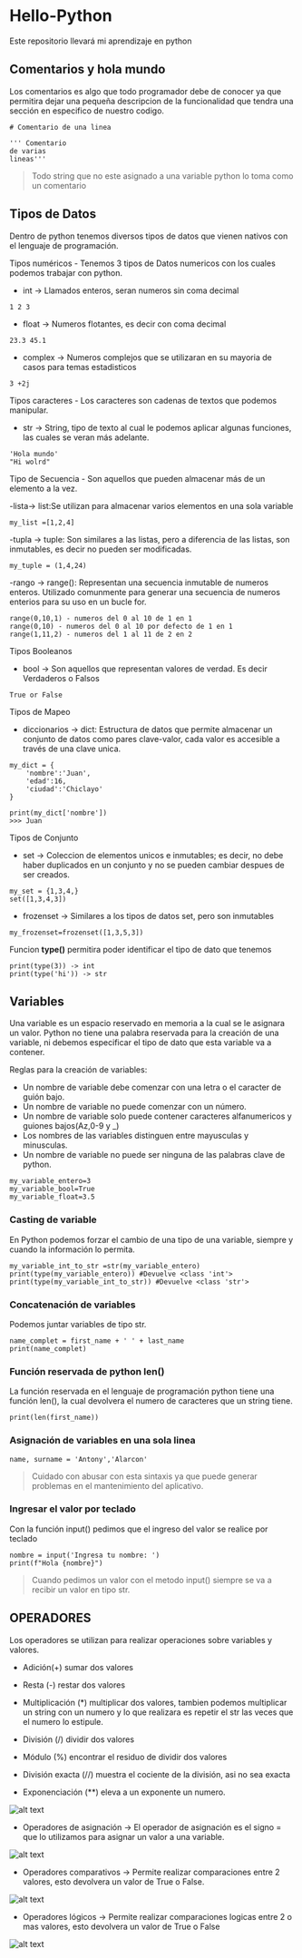# Hello-Python

Este repositorio llevará mi aprendizaje en python

## Comentarios y hola mundo

Los comentarios es algo que todo programador debe de conocer ya que permitira dejar una pequeña descripcion de la funcionalidad que tendra una sección en especifico de nuestro codigo.

```
# Comentario de una linea

''' Comentario
de varias
lineas'''
```

> Todo string que no este asignado a una variable python lo toma como un comentario

## Tipos de Datos

Dentro de python tenemos diversos tipos de datos que vienen nativos con el lenguaje de programación.

Tipos numéricos - Tenemos 3 tipos de Datos numericos con los cuales podemos trabajar con python.

- int -> Llamados enteros, seran numeros sin coma decimal

```
1 2 3
```

- float -> Numeros flotantes, es decir con coma decimal

```
23.3 45.1
```

- complex -> Numeros complejos que se utilizaran en su mayoria de casos para temas estadisticos

```
3 +2j
```

Tipos caracteres - Los caracteres son cadenas de textos que podemos manipular.

- str -> String, tipo de texto al cual le podemos aplicar algunas funciones, las cuales se veran más adelante.

```
'Hola mundo'
"Hi wolrd"
```

Tipo de Secuencia - Son aquellos que pueden almacenar más de un elemento a la vez.

-lista-> list:Se utilizan para almacenar varios elementos en una sola variable

```
my_list =[1,2,4]
```

-tupla -> tuple: Son similares a las listas, pero a diferencia de las listas, son inmutables, es decir no pueden ser modificadas.

```
my_tuple = (1,4,24)
```

-rango -> range(): Representan una secuencia inmutable de numeros enteros. Utilizado comunmente para generar una secuencia de numeros enterios para su uso en un bucle for.

```
range(0,10,1) - numeros del 0 al 10 de 1 en 1
range(0,10) - numeros del 0 al 10 por defecto de 1 en 1
range(1,11,2) - numeros del 1 al 11 de 2 en 2
```

Tipos Booleanos

- bool -> Son aquellos que representan valores de verdad. Es decir Verdaderos o Falsos

```
True or False
```

Tipos de Mapeo

- diccionarios -> dict: Estructura de datos que permite almacenar un conjunto de datos como pares clave-valor, cada valor es accesible a través de una clave unica.

```
my_dict = {
    'nombre':'Juan',
    'edad':16,
    'ciudad':'Chiclayo'
}

print(my_dict['nombre'])
>>> Juan
```

Tipos de Conjunto

- set -> Coleccion de elementos unicos e inmutables; es decir, no debe haber duplicados en un conjunto y no se pueden cambiar despues de ser creados.

```
my_set = {1,3,4,}
set([1,3,4,3])
```

- frozenset -> Similares a los tipos de datos set, pero son inmutables

```
my_frozenset=frozenset([1,3,5,3])
```

Funcion **type()** permitira poder identificar el tipo de dato que tenemos

```
print(type(3)) -> int
print(type('hi')) -> str
```

## Variables

Una variable es un espacio reservado en memoria a la cual se le asignara un valor.
Python no tiene una palabra reservada para la creación de una variable, ni debemos especificar el tipo de dato que esta variable va a contener.

Reglas para la creación de variables:

- Un nombre de variable debe comenzar con una letra o el caracter de guión bajo.
- Un nombre de variable no puede comenzar con un número.
- Un nombre de variable solo puede contener caracteres alfanumericos y guiones bajos(Az,0-9 y \_)
- Los nombres de las variables distinguen entre mayusculas y minusculas.
- Un nombre de variable no puede ser ninguna de las palabras clave de python.

```
my_variable_entero=3
my_variable_bool=True
my_variable_float=3.5
```

### Casting de variable

En Python podemos forzar el cambio de una tipo de una variable, siempre y cuando la información lo permita.

```
my_variable_int_to_str =str(my_variable_entero)
print(type(my_variable_entero)) #Devuelve <class 'int'>
print(type(my_variable_int_to_str)) #Devuelve <class 'str'>
```

### Concatenación de variables

Podemos juntar variables de tipo str.

```
name_complet = first_name + ' ' + last_name
print(name_complet)
```

### Función reservada de python len()

La función reservada en el lenguaje de programación python tiene una función len(), la cual devolvera el numero de caracteres que un string tiene.

```
print(len(first_name))
```

### Asignación de variables en una sola linea

```
name, surname = 'Antony','Alarcon'
```

> Cuidado con abusar con esta sintaxis ya que puede generar problemas en el mantenimiento del aplicativo.

### Ingresar el valor por teclado

Con la función input() pedimos que el ingreso del valor se realice por teclado

```
nombre = input('Ingresa tu nombre: ')
print(f"Hola {nombre}")
```

> Cuando pedimos un valor con el metodo input() siempre se va a recibir un valor en tipo str.

## OPERADORES

Los operadores se utilizan para realizar operaciones sobre variables y valores.

- Adición(+) sumar dos valores

- Resta (-) restar dos valores

- Multiplicación (\*) multiplicar dos valores, tambien podemos multiplicar un string con un numero y lo que realizara es repetir el str las veces que el numero lo estipule.

- División (/) dividir dos valores

- Módulo (%) encontrar el residuo de dividir dos valores

- División exacta (//) muestra el cociente de la división, asi no sea exacta
- Exponenciación (\*\*) eleva a un exponente un numero.

![alt text](image-1.png)

- Operadores de asignación -> El operador de asignación es el signo = que lo utilizamos para asignar un valor a una variable.

![alt text](image.png)

- Operadores comparativos -> Permite realizar comparaciones entre 2 valores, esto devolvera un valor de True o False.

![alt text](image-2.png)

- Operadores lógicos -> Permite realizar comparaciones logicas entre 2 o mas valores, esto devolvera un valor de True o False

![alt text](image-3.png)
